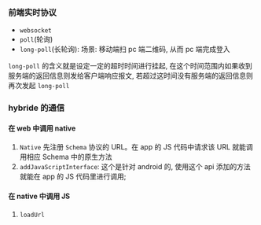 ### 前端实时协议

* `websocket`
* `poll`(轮询)
* `long-poll`(长轮询): 场景: 移动端扫 pc 端二维码, 从而 pc 端完成登入

`long-poll` 的含义就是设定一定的超时时间进行挂起, 在这个时间范围内如果收到服务端的返回信息则发给客户端响应报文, 若超过这时间没有服务端的返回信息则再次发起 `long-poll`

### hybride 的通信

#### 在 web 中调用 native

1. `Native` 先注册 `Schema` 协议的 URL。在 app 的 JS 代码中请求该 URL 就能调用相应 Schema 中的原生方法
2. `addJavaScriptInterface`: 这个是针对 android 的, 使用这个 api 添加的方法就能在 app 的 JS 代码里进行调用;

#### 在 native 中调用 JS

1. `loadUrl`